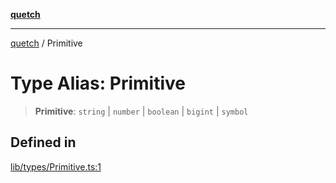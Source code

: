 [**quetch**](../README.md)

***

[quetch](../README.md) / Primitive

# Type Alias: Primitive

> **Primitive**: `string` \| `number` \| `boolean` \| `bigint` \| `symbol`

## Defined in

[lib/types/Primitive.ts:1](https://github.com/nevoland/quetch/blob/d3c3874b3b683738adb5be9e083a7d95e2758c83/lib/types/Primitive.ts#L1)
